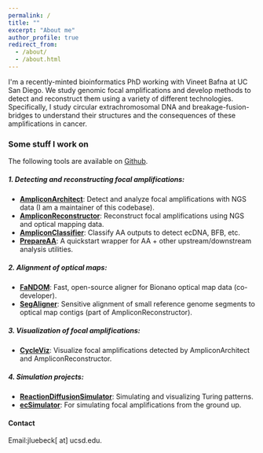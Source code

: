 ```yaml
---
permalink: /
title: ""
excerpt: "About me"
author_profile: true
redirect_from: 
  - /about/
  - /about.html
---
```

I'm a recently-minted bioinformatics PhD working with Vineet Bafna at UC San Diego. We study genomic focal amplifications and develop methods to detect and reconstruct them using a variety of different technologies. Specifically, I study circular extrachromosomal DNA and breakage-fusion-bridges to understand their structures and the consequences of these amplifications in cancer.

### Some stuff I work on
The following tools are available on [Github](https://github.com/jluebeck).

##### 1. Detecting and reconstructing focal amplifications:
- [**AmpliconArchitect**](https://github.com/jluebeck/AmpliconArchitect): Detect and analyze focal amplifications with NGS data (I am a maintainer of this codebase).
- [**AmpliconReconstructor**](https://github.com/jluebeck/AmpliconReconstructor): Reconstruct focal amplifications using NGS and optical mapping data.
- [**AmpliconClassifier**](https://github.com/jluebeck/AmpliconClassifier): Classify AA outputs to detect ecDNA, BFB, etc.
- [**PrepareAA**](https://github.com/jluebeck/PrepareAA): A quickstart wrapper for AA + other upstream/downstream analysis utilities.

##### 2. Alignment of optical maps:
- [**FaNDOM**](https://github.com/jluebeck/FaNDOM): Fast, open-source aligner for Bionano optical map data (co-developer).
- [**SegAligner**](https://github.com/jluebeck/AmpliconReconstructor): Sensitive alignment of small reference genome segments to optical map contigs (part of AmpliconReconstructor).

##### 3. Visualization of focal amplifications:
- [**CycleViz**](https://github.com/jluebeck/CycleViz): Visualize focal amplifications detected by AmpliconArchitect and AmpliconReconstructor.

##### 4. Simulation projects:
- [**ReactionDiffusionSimulator**](https://github.com/jluebeck/ReactionDiffusionSimulator): Simulating and visualizing Turing patterns.
- [**ecSimulator**](https://github.com/jluebeck/ecSimulator): For simulating focal amplifications from the ground up.

#### Contact
Email:jluebeck[ at] ucsd.edu.

